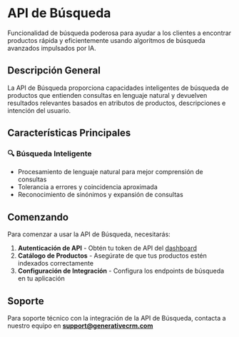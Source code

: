 # API de Búsqueda

Funcionalidad de búsqueda poderosa para ayudar a los clientes a encontrar productos rápida y eficientemente usando algoritmos de búsqueda avanzados impulsados por IA.

## Descripción General

La API de Búsqueda proporciona capacidades inteligentes de búsqueda de productos que entienden consultas en lenguaje natural y devuelven resultados relevantes basados en atributos de productos, descripciones e intención del usuario.

## Características Principales

### 🔍 Búsqueda Inteligente
- Procesamiento de lenguaje natural para mejor comprensión de consultas
- Tolerancia a errores y coincidencia aproximada
- Reconocimiento de sinónimos y expansión de consultas

## Comenzando

Para comenzar a usar la API de Búsqueda, necesitarás:

1. **Autenticación de API** - Obtén tu token de API del [dashboard](https://app.generativecrm.com)
2. **Catálogo de Productos** - Asegúrate de que tus productos estén indexados correctamente
3. **Configuración de Integración** - Configura los endpoints de búsqueda en tu aplicación

## Soporte

Para soporte técnico con la integración de la API de Búsqueda, contacta a nuestro equipo en **support@generativecrm.com**
